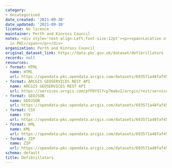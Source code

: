 ```yaml
---
category:
- Uncategorised
date_created: '2021-09-30'
date_updated: '2021-09-30'
license: No licence
maintainer: Perth and Kinross Council
notes: <div style='text-align:Left;font-size:12pt'><p><span>Location of Defibrillators
  in PKC</span></p></div>
organization: Perth and Kinross Council
original_dataset_link: https://data.pkc.gov.uk/dataset/defibrillators
records: null
resources:
- format: HTML
  name: HTML
  url: https://opendata-pkc.opendata.arcgis.com/datasets/693571a48faf4520a0a210398e5385b3_0
- format: ARCGIS GEOSERVICES REST API
  name: ARCGIS GEOSERVICES REST API
  url: https://services.arcgis.com/pfFDYSlYcp7mabvZ/arcgis/rest/services/Defibrillators/FeatureServer/0
- format: GEOJSON
  name: GEOJSON
  url: https://opendata-pkc.opendata.arcgis.com/datasets/693571a48faf4520a0a210398e5385b3_0.geojson?outSR=%7B%22latestWkid%22%3A27700%2C%22wkid%22%3A27700%7D
- format: CSV
  name: CSV
  url: https://opendata-pkc.opendata.arcgis.com/datasets/693571a48faf4520a0a210398e5385b3_0.csv?outSR=%7B%22latestWkid%22%3A27700%2C%22wkid%22%3A27700%7D
- format: KML
  name: KML
  url: https://opendata-pkc.opendata.arcgis.com/datasets/693571a48faf4520a0a210398e5385b3_0.kml?outSR=%7B%22latestWkid%22%3A27700%2C%22wkid%22%3A27700%7D
- format: ZIP
  name: ZIP
  url: https://opendata-pkc.opendata.arcgis.com/datasets/693571a48faf4520a0a210398e5385b3_0.zip?outSR=%7B%22latestWkid%22%3A27700%2C%22wkid%22%3A27700%7D
schema: default
title: Defibrillators
---
```

